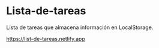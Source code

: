 # Lista-de-tareas
Lista de tareas que almacena información en LocalStorage.

https://list-de-tareas.netlify.app
